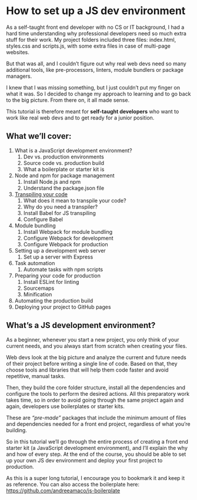 # How to set up a JS dev environment

As a self-taught front end developer with no CS or IT background, I had a hard time understanding why professional developers need so much extra stuff for their work.
My project folders included three files: index.html, styles.css and scripts.js, with some extra files in case of multi-page websites.

But that was all, and I couldn’t figure out why real web devs need so many additional tools, like pre-processors, linters, module bundlers or package managers.

I knew that I was missing something, but I just couldn’t put my finger on what it was. So I decided to change my approach to learning and to go back to the big picture. From there on, it all made sense.

This tutorial is therefore meant for **self-taught developers** who want to work like real web devs and to get ready for a junior position.

## What we’ll cover:

1. What is a JavaScript development environment?
    1. Dev vs. production environments 
    2. Source code vs. production build
    3. What a boilerplate or starter kit is
2. Node and npm for package management
    1. Install Node.js and npm
    2. Understand the package.json file
3. [Transpiling your code](https://github.com/andreeamaco/js-boilerplate-tutorial/blob/main/chapter3-transpiling/transpiling-code.md)
    1. What does it mean to transpile your code?
    2. Why do you need a transpiler?
    3. Install Babel for JS transpiling
    4. Configure Babel
4. Module bundling
    1. Install Webpack for module bundling
    2. Configure Webpack for development 
    3. Configure Webpack for production
5. Setting up a development web server 
    1. Set up a server with Express
6. Task automation 
    1. Automate tasks with npm scripts
7. Preparing your code for production
    1. Install ESLint for linting
    2. Sourcemaps 
    3. Minification
8. Automating the production build
9. Deploying your project to GitHub pages

## What’s a JS development environment?

As a beginner, whenever you start a new project, you only think of your current needs, and you always start from scratch when creating your files.

Web devs look at the big picture and analyze the current and future needs of their project before writing a single line of code. Based on that, 
they choose tools and libraries that will help them code faster and avoid repetitive, manual tasks.

Then, they build the core folder structure, install all the dependencies and configure the tools to perform the desired actions. All this preparatory work takes time, 
so in order to avoid going through the same project again and again, developers use boilerplates or starter kits.

These are _“pre-made”_ packages that include the minimum amount of files and dependencies needed for a front end project, regardless of what you’re building.

So in this tutorial we’ll go through the entire process of creating a front end starter kit (a JavaScript development environment), and I’ll explain the why 
and how of every step. At the end of the course, you should be able to set up your own JS dev environment and deploy your first project to production.

As this is a super long tutorial, I encourage you to bookmark it and keep it as reference. You can also access the boilerplate here:
https://github.com/andreeamaco/js-boilerplate
